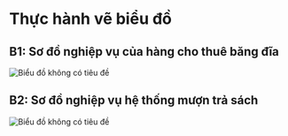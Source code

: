 # Thực hành vẽ biểu đồ


## B1: Sơ đồ nghiệp vụ của hàng cho thuê băng đĩa
![Biểu đồ không có tiêu đề](https://user-images.githubusercontent.com/98221203/189660078-c7274b03-542a-44ff-b914-d6556ca3cb38.png)

## B2: Sơ đồ nghiệp vụ hệ thống mượn trả sách
![Biểu đồ không có tiêu đề](https://user-images.githubusercontent.com/98221203/189918815-0fe5be22-dbaf-40e9-b152-e501172b687f.png)
